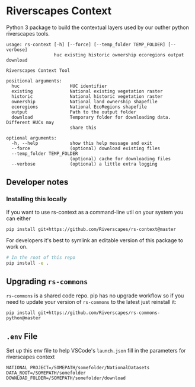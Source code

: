 # Riverscapes Context

Python 3 package to build the contextual layers used by our outher python riverscapes tools.


```
usage: rs-context [-h] [--force] [--temp_folder TEMP_FOLDER] [--verbose]
                  huc existing historic ownership ecoregions output download

Riverscapes Context Tool

positional arguments:
  huc                   HUC identifier
  existing              National existing vegetation raster
  historic              National historic vegetation raster
  ownership             National land ownership shapefile
  ecoregions            National EcoRegions shapefile
  output                Path to the output folder
  download              Temporary folder for downloading data. Different HUCs may
                        share this

optional arguments:
  -h, --help            show this help message and exit
  --force               (optional) download existing files
  --temp_folder TEMP_FOLDER
                        (optional) cache for downloading files
  --verbose             (optional) a little extra logging

```

## Developer notes

### Installing this locally

If you want to use rs-context as a command-line util on your system you can either 

```
pip install git+https://github.com/Riverscapes/rs-context@master
```

For developers it's best to symlink an editable version of this package to work on.

``` bash
# In the root of this repo
pip install -e .
```

## Upgrading `rs-commons`

`rs-commons` is a shared code repo. pip has no upgrade workflow so if you need to update your version of `rs-commons` to the latest just reinstall it: 

```
pip install git+https://github.com/Riverscapes/rs-commons-python@master
```


## `.env` File

Set up this env file to help VSCode's `launch.json` fill in the parameters for riverscapes context 

```
NATIONAL_PROJECT=/SOMEPATH/somefolder/NationalDatasets
DATA_ROOT=/SOMEPATH/somefolder
DOWNLOAD_FOLDER=/SOMEPATH/somefolder/download
```